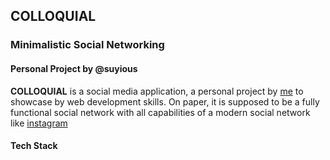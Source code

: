 ## COLLOQUIAL

### Minimalistic Social Networking
#### Personal Project by @suyious


**COLLOQUIAL** is a social media application, a personal project by [me](https://github.com/suyious) to showcase by web development skills. On paper, it is supposed to be a fully functional social network with all capabilities of a modern social network like [instagram](https://intagram.com) 


#### Tech Stack